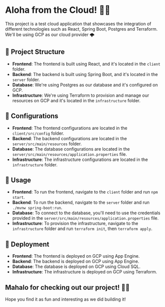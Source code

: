 # Aloha from the Cloud! 🌺🌴

This project is a test cloud application that showcases the integration of different technologies such as React, Spring Boot, Postgres and Terraform. We'll be using GCP as our cloud provider 🌩️

## 🌴 Project Structure

- **Frontend**: The frontend is built using React, and it's located in the `client` folder.
- **Backend**: The backend is built using Spring Boot, and it's located in the `server` folder.
- **Database**: We're using Postgres as our database and it's configured on GCP.
- **Infrastructure**: We're using Terraform to provision and manage our resources on GCP and it's located in the `infrastructure` folder.

## 🌺 Configurations

- **Frontend**: The frontend configurations are located in the `client/src/config` folder.
- **Backend**: The backend configurations are located in the `server/src/main/resources` folder.
- **Database**: The database configurations are located in the `server/src/main/resources/application.properties` file.
- **Infrastructure**: The infrastructure configurations are located in the `infrastructure` folder.

## 🌊 Usage

- **Frontend**: To run the frontend, navigate to the `client` folder and run `npm start`.
- **Backend**: To run the backend, navigate to the `server` folder and run `./mvnw spring-boot:run`.
- **Database**: To connect to the database, you'll need to use the credentials provided in the `server/src/main/resources/application.properties` file.
- **Infrastructure**: To provision the infrastructure, navigate to the `infrastructure` folder and run `terraform init`, then `terraform apply`.

## 🌴 Deployment

- **Frontend**: The frontend is deployed on GCP using App Engine.
- **Backend**: The backend is deployed on GCP using App Engine.
- **Database**: The database is deployed on GCP using Cloud SQL.
- **Infrastructure**: The infrastructure is deployed on GCP using Terraform.

## Mahalo for checking out our project! 🌺🌴

Hope you find it as fun and interesting as we did building it!
